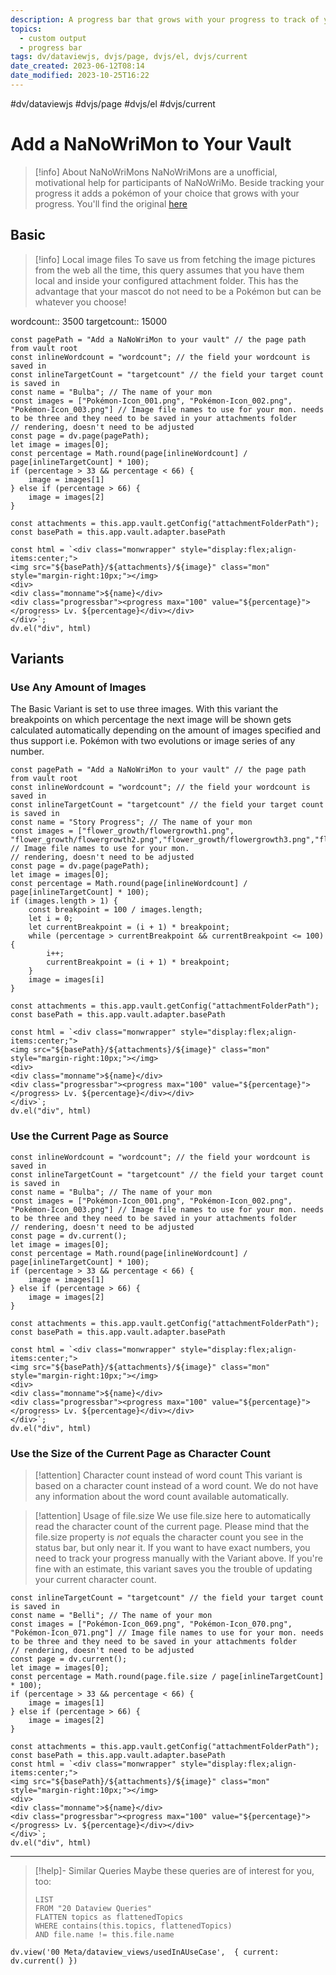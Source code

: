 ```yaml
---
description: A progress bar that grows with your progress to track of your writing projects
topics:
  - custom output
  - progress bar
tags: dv/dataviewjs, dvjs/page, dvjs/el, dvjs/current
date_created: 2023-06-12T08:14
date_modified: 2023-10-25T16:22
---
```


#dv/dataviewjs #dvjs/page #dvjs/el #dvjs/current

# Add a NaNoWriMon to Your Vault

> [!info] About NaNoWriMons
> NaNoWriMons are a unofficial, motivational help for participants of NaNoWriMo. Beside tracking your progress it adds a pokémon of your choice that grows with your progress. You'll find the original [here](https://thousandroads.net/fanfic/nanowrimon/)

## Basic

> [!info] Local image files
> To save us from fetching the image pictures from the web all the time, this query assumes that you have them local and inside your configured attachment folder. This has the advantage that your mascot do not need to be a Pokémon but can be whatever you choose!

wordcount:: 3500
targetcount:: 15000

```dataviewjs
const pagePath = "Add a NaNoWriMon to your vault" // the page path from vault root
const inlineWordcount = "wordcount"; // the field your wordcount is saved in
const inlineTargetCount = "targetcount" // the field your target count is saved in
const name = "Bulba"; // The name of your mon
const images = ["Pokémon-Icon_001.png", "Pokémon-Icon_002.png", "Pokémon-Icon_003.png"] // Image file names to use for your mon. needs to be three and they need to be saved in your attachments folder
// rendering, doesn't need to be adjusted
const page = dv.page(pagePath);
let image = images[0];
const percentage = Math.round(page[inlineWordcount] / page[inlineTargetCount] * 100);
if (percentage > 33 && percentage < 66) {
	image = images[1]
} else if (percentage > 66) {
	image = images[2]
}

const attachments = this.app.vault.getConfig("attachmentFolderPath");
const basePath = this.app.vault.adapter.basePath

const html = `<div class="monwrapper" style="display:flex;align-items:center;">
<img src="${basePath}/${attachments}/${image}" class="mon" style="margin-right:10px;"></img>
<div>
<div class="monname">${name}</div>
<div class="progressbar"><progress max="100" value="${percentage}"></progress> Lv. ${percentage}</div></div>
</div>`;
dv.el("div", html)
```

## Variants

### Use Any Amount of Images

The Basic Variant is set to use three images. With this variant the breakpoints on which percentage the next image will be shown gets calculated automatically depending on the amount of images specified and thus support i.e. Pokémon with two evolutions or image series of any number.

```dataviewjs
const pagePath = "Add a NaNoWriMon to your vault" // the page path from vault root
const inlineWordcount = "wordcount"; // the field your wordcount is saved in
const inlineTargetCount = "targetcount" // the field your target count is saved in
const name = "Story Progress"; // The name of your mon
const images = ["flower_growth/flowergrowth1.png", "flower_growth/flowergrowth2.png","flower_growth/flowergrowth3.png","flower_growth/flowergrowth4.png","flower_growth/flowergrowth5.png","flower_growth/flowergrowth6.png"] // Image file names to use for your mon.
// rendering, doesn't need to be adjusted
const page = dv.page(pagePath);
let image = images[0];
const percentage = Math.round(page[inlineWordcount] / page[inlineTargetCount] * 100);
if (images.length > 1) {
	const breakpoint = 100 / images.length;
	let i = 0;
	let currentBreakpoint = (i + 1) * breakpoint;
	while (percentage > currentBreakpoint && currentBreakpoint <= 100) {
		i++;
		currentBreakpoint = (i + 1) * breakpoint;
	}
	image = images[i]
}

const attachments = this.app.vault.getConfig("attachmentFolderPath");
const basePath = this.app.vault.adapter.basePath

const html = `<div class="monwrapper" style="display:flex;align-items:center;">
<img src="${basePath}/${attachments}/${image}" class="mon" style="margin-right:10px;"></img>
<div>
<div class="monname">${name}</div>
<div class="progressbar"><progress max="100" value="${percentage}"></progress> Lv. ${percentage}</div></div>
</div>`;
dv.el("div", html)
```

### Use the Current Page as Source

```dataviewjs
const inlineWordcount = "wordcount"; // the field your wordcount is saved in
const inlineTargetCount = "targetcount" // the field your target count is saved in
const name = "Bulba"; // The name of your mon
const images = ["Pokémon-Icon_001.png", "Pokémon-Icon_002.png", "Pokémon-Icon_003.png"] // Image file names to use for your mon. needs to be three and they need to be saved in your attachments folder
// rendering, doesn't need to be adjusted
const page = dv.current();
let image = images[0];
const percentage = Math.round(page[inlineWordcount] / page[inlineTargetCount] * 100);
if (percentage > 33 && percentage < 66) {
	image = images[1]
} else if (percentage > 66) {
	image = images[2]
}

const attachments = this.app.vault.getConfig("attachmentFolderPath");
const basePath = this.app.vault.adapter.basePath

const html = `<div class="monwrapper" style="display:flex;align-items:center;">
<img src="${basePath}/${attachments}/${image}" class="mon" style="margin-right:10px;"></img>
<div>
<div class="monname">${name}</div>
<div class="progressbar"><progress max="100" value="${percentage}"></progress> Lv. ${percentage}</div></div>
</div>`;
dv.el("div", html)
```

### Use the Size of the Current Page as Character Count

> [!attention] Character count instead of word count
> This variant is based on a character count instead of a word count. We do not have any information about the word count available automatically.

> [!attention] Usage of file.size
> We use file.size here to automatically read the character count of the current page. Please mind that the file.size property is *not* equals the character count you see in the status bar, but only near it. If you want to have exact numbers, you need to track your progress manually with the Variant above. If you're fine with an estimate, this variant saves you the trouble of updating your current character count.

```dataviewjs
const inlineTargetCount = "targetcount" // the field your target count is saved in
const name = "Belli"; // The name of your mon
const images = ["Pokémon-Icon_069.png", "Pokémon-Icon_070.png", "Pokémon-Icon_071.png"] // Image file names to use for your mon. needs to be three and they need to be saved in your attachments folder
// rendering, doesn't need to be adjusted
const page = dv.current();
let image = images[0];
const percentage = Math.round(page.file.size / page[inlineTargetCount] * 100);
if (percentage > 33 && percentage < 66) {
	image = images[1]
} else if (percentage > 66) {
	image = images[2]
}

const attachments = this.app.vault.getConfig("attachmentFolderPath");
const basePath = this.app.vault.adapter.basePath
const html = `<div class="monwrapper" style="display:flex;align-items:center;">
<img src="${basePath}/${attachments}/${image}" class="mon" style="margin-right:10px;"></img>
<div>
<div class="monname">${name}</div>
<div class="progressbar"><progress max="100" value="${percentage}"></progress> Lv. ${percentage}</div></div>
</div>`;
dv.el("div", html)
```

---

<!-- === end of query page ===  -->

> [!help]- Similar Queries
> Maybe these queries are of interest for you, too:
>
> ```dataview
> LIST
> FROM "20 Dataview Queries"
> FLATTEN topics as flattenedTopics
> WHERE contains(this.topics, flattenedTopics)
> AND file.name != this.file.name
> ```

```dataviewjs
dv.view('00 Meta/dataview_views/usedInAUseCase',  { current: dv.current() })
```
